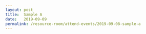 ```yaml
---
layout: post
title:  Sample A
date:   2019-09-09
permalink: /resource-room/attend-events/2019-09-08-sample-a
---
```

